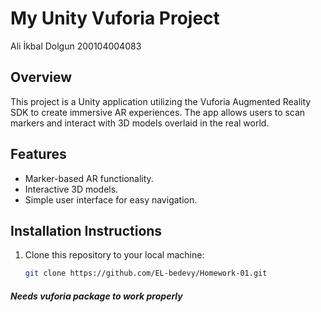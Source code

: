 # My Unity Vuforia Project
Ali İkbal Dolgun 200104004083
## Overview
This project is a Unity application utilizing the Vuforia Augmented Reality SDK to create immersive AR experiences. The app allows users to scan markers and interact with 3D models overlaid in the real world.

## Features
- Marker-based AR functionality.
- Interactive 3D models.
- Simple user interface for easy navigation.

## Installation Instructions
1. Clone this repository to your local machine:
   ```bash
   git clone https://github.com/EL-bedevy/Homework-01.git

##### Needs vuforia package to work properly #####
